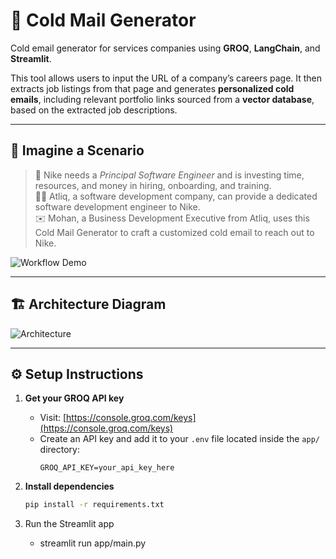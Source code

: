 # 📧 Cold Mail Generator

Cold email generator for services companies using **GROQ**, **LangChain**, and **Streamlit**.

This tool allows users to input the URL of a company’s careers page. It then extracts job listings from that page and generates **personalized cold emails**, including relevant portfolio links sourced from a **vector database**, based on the extracted job descriptions.

---

## 🧠 Imagine a Scenario

> 🏢 Nike needs a *Principal Software Engineer* and is investing time, resources, and money in hiring, onboarding, and training.  
> 👨‍💼 Atliq, a software development company, can provide a dedicated software development engineer to Nike.  
> ✉️ Mohan, a Business Development Executive from Atliq, uses this Cold Mail Generator to craft a customized cold email to reach out to Nike.

![Workflow Demo](imgs/img.png)

---

## 🏗️ Architecture Diagram

![Architecture](imgs/architecture.png)

---

## ⚙️ Setup Instructions

1. **Get your GROQ API key**  
   - Visit: [https://console.groq.com/keys](https://console.groq.com/keys)  
   - Create an API key and add it to your `.env` file located inside the `app/` directory:
     ```
     GROQ_API_KEY=your_api_key_here
     ```

2. **Install dependencies**  
   ```bash
   pip install -r requirements.txt

3. Run the Streamlit app
   - streamlit run app/main.py
